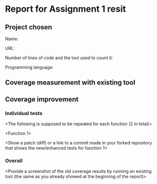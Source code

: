 # Report for Assignment 1 resit

## Project chosen

Name: <TODO>

URL: <TODO>

Number of lines of code and the tool used to count it: <TODO>

Programming language: <TODO>

## Coverage measurement with existing tool

<Inform the name of the existing tool that was executed and how it was executed>

<Show the coverage results provided by the existing tool with a screenshot>

## Coverage improvement

### Individual tests

<The following is supposed to be repeated for each function (2 in total)>

<Function 1>

<Show a patch (diff) or a link to a commit made in your forked repository that shows the new/enhanced tests for function 1>

<Provide a screenshot of the old coverage results for such function>

<Provide a screenshot of the new coverage results for such function>

<State the coverage improvement with a number and elaborate on why the coverage is improved>

### Overall

<Provide a screenshot of the old coverage results by running an existing tool (the same as you already showed at the beginning of the report)>

<Provide a screenshot of the new coverage results by running the existing tool using all test modifications>
